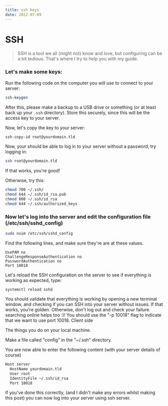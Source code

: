 ```yaml
---
title: ssh keys
date: 2022-07-09
---
```


# SSH
> SSH is a tool we all (might not) know and love, but configuring can be a bit tedious. That's where I try to help you with my guide.

### Let's make some keys:

Run the following code on the computer you will use to connect to your server:

```sh
ssh-keygen
```

After this, please make a backup to a USB drive or something (or at least back up your `.ssh` directory). Store this securely, since this will be the access key to your server.

Now, let's copy the key to your server:

```sh
ssh-copy-id root@yourdomain.tld
```

Now, your should be able to log in to your server without a password, try logging in:

```sh
ssh root@yourdomain.tld
```

If that works, you're good!

Otherwise, try this:

```sh
chmod 700 ~/.ssh/
chmod 644 ~/.ssh/id_rsa.pub
chmod 600 ~/.ssh/id_rsa
chmod 644 ~/.ssh/authorized_keys
```

### Now let's log into the server and edit the configuration file (/etc/ssh/sshd_config)

```sh
sudo nvim /etc/ssh/sshd_config
```

Find the following lines, and make sure they're are at these values.

```
UsePAM no
ChallengeResponseAuthentication no
PasswordAuthentication no
Port 10018
```

Let's reload the SSH configuration on the server to see if everything is working as expected, type:

```
systemctl reload sshd
```

You should validate that everything is working by opening a new terminal window, and checking if you can SSH into your server without issues. If that works, you're golden. Otherwise, don't log out and check your failure. searching online helps too :)! You should use the "-p 10018" flag to indicate that we want to use port 10018.
Client side

The things you do on your local machine.

Make a file called "config" in the "~/.ssh" directory.

You are now able to enter the following content (with your server details of course)

```sh
Host server
  HostName yourdomain.tld
  User root
  IdentityFile ~/.ssh/id_rsa
  Port 10018
```

If you've done this correctly, (and I didn't make any errors whilst making this post) you can now log into your server using ssh server.
